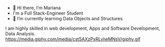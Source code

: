 - 👋 Hi there, I’m Mariana 
- I'm a Full Stack-Engineer Student
- 🌱 I’m currently learning Data Objects and Structures
  
I am highly skilled in web development, Apps and Software Development, Data Analysis.
https://media.giphy.com/media/cst5AXzPxRLyIwMNsV/giphy.gif


